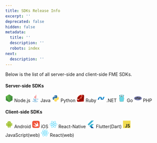 ```yaml
---
title: SDKs Release Info
excerpt: ''
deprecated: false
hidden: false
metadata:
  title: ''
  description: ''
  robots: index
next:
  description: ''
---
```

Below is the list of all server-side and client-side FME SDKs.

#### Server-side SDKs

<Cards columns={4}>
  <Card title="" href="https://developers.vwo.com/v2/docs/fme-node">
    <img src="https://raw.githubusercontent.com/devicons/devicon/master/icons/nodejs/nodejs-original.svg" width="24" alt="Node.js logo" /> Node.js
  </Card>

  <Card title="" href="https://developers.vwo.com/v2/docs/fme-java">
    <img src="https://raw.githubusercontent.com/devicons/devicon/master/icons/java/java-original.svg" width="24" alt="Java logo" /> Java
  </Card>

  <Card title="" href="https://developers.vwo.com/v2/docs/fme-python">
    <img src="https://raw.githubusercontent.com/devicons/devicon/master/icons/python/python-original.svg" width="24" alt="Python logo" /> Python
  </Card>

  <Card title="" href="https://developers.vwo.com/v2/docs/fme-ruby">
    <img src="https://raw.githubusercontent.com/devicons/devicon/master/icons/ruby/ruby-original.svg" width="24" alt="Ruby logo" /> Ruby
  </Card>

  <Card title="" href="https://developers.vwo.com/v2/docs/fme-dotnet">
    <img src="https://raw.githubusercontent.com/devicons/devicon/master/icons/dot-net/dot-net-original.svg" width="24" alt=".NET logo" /> .NET
  </Card>

  <Card title="" href="https://developers.vwo.com/v2/docs/fme-go">
    <img src="https://raw.githubusercontent.com/devicons/devicon/master/icons/go/go-original.svg" width="24" alt="Go logo" /> Go
  </Card>

  <Card title="" href="https://developers.vwo.com/v2/docs/fme-php">
    <img src="https://raw.githubusercontent.com/devicons/devicon/master/icons/php/php-original.svg" width="24" alt="PHP logo" /> PHP
  </Card>
</Cards>

#### Client-side SDKs

<Cards columns={4}>
  <Card title="" href="https://developers.vwo.com/v2/docs/fme-android">
    <img src="https://raw.githubusercontent.com/devicons/devicon/master/icons/android/android-original.svg" width="24" alt="Android logo" /> Android
  </Card>

  <Card title="" href="https://developers.vwo.com/v2/docs/fme-ios">
    <img src="https://raw.githubusercontent.com/devicons/devicon/master/icons/swift/swift-original.svg" width="24" alt="Swift logo" /> iOS
  </Card>

  <Card title="" href="https://developers.vwo.com/v2/docs/fme-react-native">
    <img src="https://raw.githubusercontent.com/devicons/devicon/master/icons/react/react-original.svg" width="24" alt="React-Native logo" /> React-Native
  </Card>

  <Card title="" href="https://developers.vwo.com/v2/docs/fme-flutter">
    <img src="https://raw.githubusercontent.com/devicons/devicon/master/icons/flutter/flutter-original.svg" width="24" alt="Flutter logo" /> Flutter(Dart)
  </Card>

  <Card title="" href="https://developers.vwo.com/v2/docs/fme-javascript">
    <img src="https://raw.githubusercontent.com/devicons/devicon/master/icons/javascript/javascript-original.svg" width="24" alt="JavaScript logo" /> JavaScript(web)
  </Card>

  <Card title="" href="https://developers.vwo.com/v2/docs/fme-react">
    <img src="https://raw.githubusercontent.com/devicons/devicon/master/icons/react/react-original.svg" width="24" alt="React logo" /> React(web)
  </Card>
</Cards>